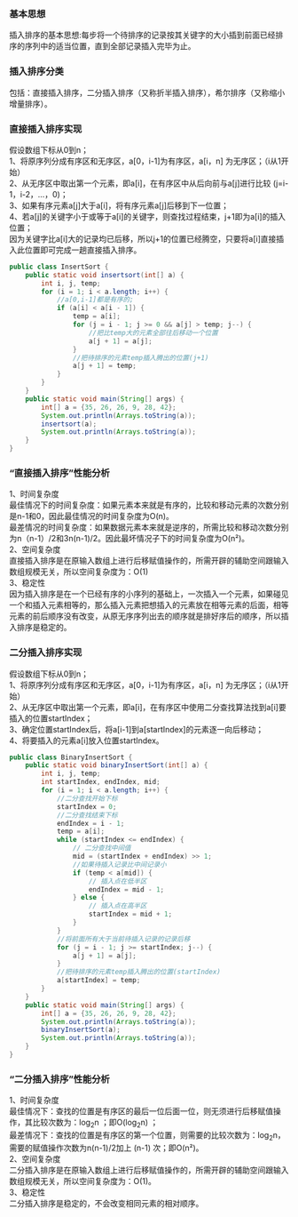 ### **基本思想**​
插入排序的基本思想:每步将一个待排序的记录按其关键字的大小插到前面已经排序的序列中的适当位置，直到全部记录插入完毕为止。  
### **插入排序分类**​
包括：直接插入排序，二分插入排序（又称折半插入排序），希尔排序（又称缩小增量排序）。  
### **直接插入排序实现**​
假设数组下标从0到n；  
1、将原序列分成有序区和无序区，a[0，i-1]为有序区，a[i，n] 为无序区；（i从1开始）  
2、从无序区中取出第一个元素，即a[i]，在有序区中从后向前与a[j]进行比较 (j=i-1，i-2，…，0)；  
3、如果有序元素a[j]大于a[i]，将有序元素a[j]后移到下一位置；  
4、若a[j]的关键字小于或等于a[i]的关键字，则查找过程结束，j+1即为a[i]的插入位置；  
因为关键字比a[i]大的记录均已后移，所以j+1的位置已经腾空，只要将a[i]直接插入此位置即可完成一趟直接插入排序。  
```java
public class InsertSort {
    public static void insertsort(int[] a) {
        int i, j, temp;
        for (i = 1; i < a.length; i++) {
            //a[0,i-1]都是有序的;
            if (a[i] < a[i - 1]) {
                temp = a[i];
                for (j = i - 1; j >= 0 && a[j] > temp; j--) {
                    //把比temp大的元素全部往后移动一个位置
                    a[j + 1] = a[j];
                }
                //把待排序的元素temp插入腾出的位置(j+1)
                a[j + 1] = temp;
            }
        }
    }
    public static void main(String[] args) {
        int[] a = {35, 26, 26, 9, 28, 42};
        System.out.println(Arrays.toString(a));
        insertsort(a);
        System.out.println(Arrays.toString(a));
    }
}
```
### **“直接插入排序”性能分析**  
1、时间复杂度  
最佳情况下的时间复杂度：如果元素本来就是有序的，比较和移动元素的次数分别是n-1和0，因此最佳情况的时间复杂度为O(n)。  
最差情况的时间复杂度：如果数据元素本来就是逆序的，所需比较和移动次数分别为n（n-1）/2和3n(n-1)/2。因此最坏情况子下的时间复杂度为O(n²)。  
2、空间复杂度  
直接插入排序是在原输入数组上进行后移赋值操作的，所需开辟的辅助空间跟输入数组规模无关，所以空间复杂度为：O(1)  
3、稳定性  
因为插入排序是在一个已经有序的小序列的基础上，一次插入一个元素，如果碰见一个和插入元素相等的，那么插入元素把想插入的元素放在相等元素的后面，相等元素的前后顺序没有改变，从原无序序列出去的顺序就是排好序后的顺序，所以插入排序是稳定的。  
### **二分插入排序实现**​  
假设数组下标从0到n；  
1、将原序列分成有序区和无序区，a[0，i-1]为有序区，a[i，n] 为无序区；（i从1开始）  
2、从无序区中取出第一个元素，即a[i]，在有序区中使用二分查找算法找到a[i]要插入的位置startIndex；  
3、确定位置startIndex后，将a[i-1]到a[startIndex]的元素逐一向后移动；  
4、将要插入的元素a[i]放入位置startIndex。  
```java
public class BinaryInsertSort {
    public static void binaryInsertSort(int[] a) {
        int i, j, temp;
        int startIndex, endIndex, mid;
        for (i = 1; i < a.length; i++) {
            //二分查找开始下标
            startIndex = 0;
            //二分查找结束下标
            endIndex = i - 1;
            temp = a[i];
            while (startIndex <= endIndex) {
                // 二分查找中间值
                mid = (startIndex + endIndex) >> 1;
                //如果待插入记录比中间记录小
                if (temp < a[mid]) {
                    // 插入点在低半区
                    endIndex = mid - 1;
                } else {
                    // 插入点在高半区
                    startIndex = mid + 1;
                }
            }
            //将前面所有大于当前待插入记录的记录后移
            for (j = i - 1; j >= startIndex; j--) {
                a[j + 1] = a[j];
            }
            //把待排序的元素temp插入腾出的位置(startIndex)
            a[startIndex] = temp;
        }
    }
    public static void main(String[] args) {
        int[] a = {35, 26, 26, 9, 28, 42};
        System.out.println(Arrays.toString(a));
        binaryInsertSort(a);
        System.out.println(Arrays.toString(a));
    }
}
```
### **“二分插入排序”性能分析**
1、时间复杂度  
最佳情况下：查找的位置是有序区的最后一位后面一位，则无须进行后移赋值操作，其比较次数为：log<sub>2</sub>n  ；即O(log<sub>2</sub>n) ；  
最差情况下：查找的位置是有序区的第一个位置，则需要的比较次数为：log<sub>2</sub>n，需要的赋值操作次数为n(n-1)/2加上 (n-1) 次；即O(n²)。  
2、空间复杂度  
二分插入排序是在原输入数组上进行后移赋值操作的，所需开辟的辅助空间跟输入数组规模无关，所以空间复杂度为：O(1)。  
3、稳定性  
二分插入排序是稳定的，不会改变相同元素的相对顺序。  
